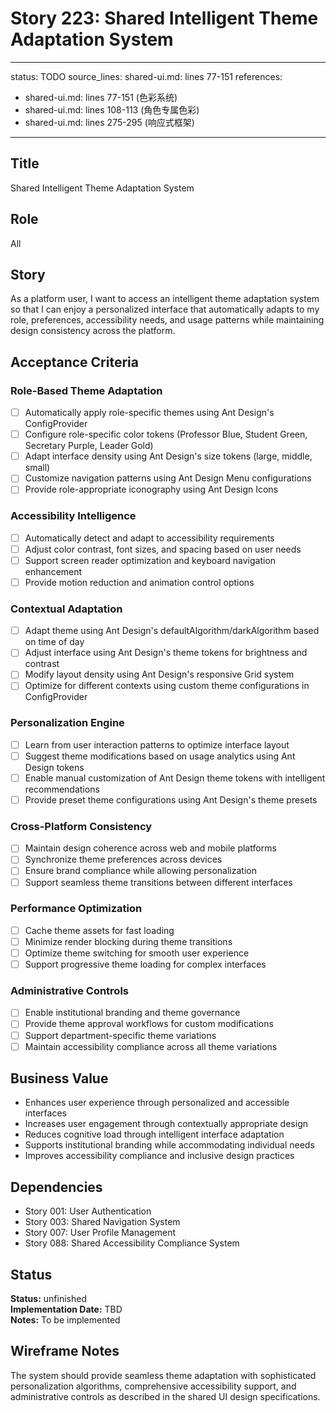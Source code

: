 # Story 223: Shared Intelligent Theme Adaptation System

---
status: TODO
source_lines: shared-ui.md: lines 77-151
references:
  - shared-ui.md: lines 77-151 (色彩系统)
  - shared-ui.md: lines 108-113 (角色专属色彩)
  - shared-ui.md: lines 275-295 (响应式框架)
---

## Title
Shared Intelligent Theme Adaptation System

## Role
All

## Story
As a platform user, I want to access an intelligent theme adaptation system so that I can enjoy a personalized interface that automatically adapts to my role, preferences, accessibility needs, and usage patterns while maintaining design consistency across the platform.

## Acceptance Criteria

### Role-Based Theme Adaptation
- [ ] Automatically apply role-specific themes using Ant Design's ConfigProvider
- [ ] Configure role-specific color tokens (Professor Blue, Student Green, Secretary Purple, Leader Gold)
- [ ] Adapt interface density using Ant Design's size tokens (large, middle, small)
- [ ] Customize navigation patterns using Ant Design Menu configurations
- [ ] Provide role-appropriate iconography using Ant Design Icons

### Accessibility Intelligence
- [ ] Automatically detect and adapt to accessibility requirements
- [ ] Adjust color contrast, font sizes, and spacing based on user needs
- [ ] Support screen reader optimization and keyboard navigation enhancement
- [ ] Provide motion reduction and animation control options

### Contextual Adaptation
- [ ] Adapt theme using Ant Design's defaultAlgorithm/darkAlgorithm based on time of day
- [ ] Adjust interface using Ant Design's theme tokens for brightness and contrast
- [ ] Modify layout density using Ant Design's responsive Grid system
- [ ] Optimize for different contexts using custom theme configurations in ConfigProvider

### Personalization Engine
- [ ] Learn from user interaction patterns to optimize interface layout
- [ ] Suggest theme modifications based on usage analytics using Ant Design tokens
- [ ] Enable manual customization of Ant Design theme tokens with intelligent recommendations
- [ ] Provide preset theme configurations using Ant Design's theme presets

### Cross-Platform Consistency
- [ ] Maintain design coherence across web and mobile platforms
- [ ] Synchronize theme preferences across devices
- [ ] Ensure brand compliance while allowing personalization
- [ ] Support seamless theme transitions between different interfaces

### Performance Optimization
- [ ] Cache theme assets for fast loading
- [ ] Minimize render blocking during theme transitions
- [ ] Optimize theme switching for smooth user experience
- [ ] Support progressive theme loading for complex interfaces

### Administrative Controls
- [ ] Enable institutional branding and theme governance
- [ ] Provide theme approval workflows for custom modifications
- [ ] Support department-specific theme variations
- [ ] Maintain accessibility compliance across all theme variations

## Business Value
- Enhances user experience through personalized and accessible interfaces
- Increases user engagement through contextually appropriate design
- Reduces cognitive load through intelligent interface adaptation
- Supports institutional branding while accommodating individual needs
- Improves accessibility compliance and inclusive design practices

## Dependencies
- Story 001: User Authentication
- Story 003: Shared Navigation System
- Story 007: User Profile Management
- Story 088: Shared Accessibility Compliance System


## Status
**Status:** unfinished  
**Implementation Date:** TBD  
**Notes:** To be implemented
## Wireframe Notes
The system should provide seamless theme adaptation with sophisticated personalization algorithms, comprehensive accessibility support, and administrative controls as described in the shared UI design specifications.